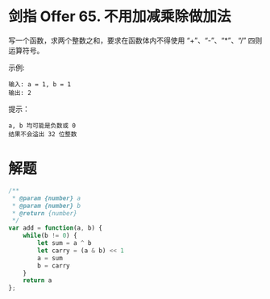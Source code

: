 # 剑指 Offer 65. 不用加减乘除做加法
写一个函数，求两个整数之和，要求在函数体内不得使用 “+”、“-”、“*”、“/” 四则运算符号。

 

示例:
```
输入: a = 1, b = 1
输出: 2
```

提示：
```
a, b 均可能是负数或 0
结果不会溢出 32 位整数
```

# 解题
```js
/**
 * @param {number} a
 * @param {number} b
 * @return {number}
 */
var add = function(a, b) {
    while(b != 0) {
        let sum = a ^ b
        let carry = (a & b) << 1
        a = sum
        b = carry
    }
    return a
};
```